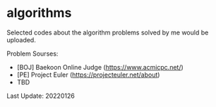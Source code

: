 # algorithms

Selected codes about the algorithm problems solved by me would be uploaded.

Problem Sourses:
* [BOJ] Baekoon Online Judge (https://www.acmicpc.net/)
* [PE]  Project Euler (https://projecteuler.net/about)
* TBD

Last Update: 20220126
